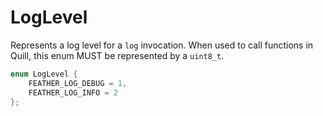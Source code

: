# LogLevel

Represents a log level for a `log` invocation. When used to call functions in Quill, this enum MUST be represented by a `uint8_t`.

```C
enum LogLevel {
    FEATHER_LOG_DEBUG = 1,
    FEATHER_LOG_INFO = 2
};
```